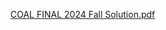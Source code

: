 [COAL FINAL 2024 Fall Solution.pdf](https://github.com/user-attachments/files/20302769/COAL.FINAL.2024.Fall.Solution.pdf)
